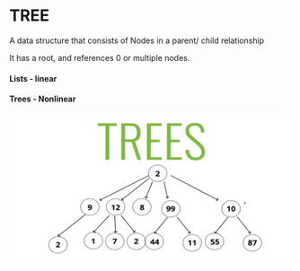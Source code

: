 

# TREE

A data structure that consists of Nodes in a parent/ child relationship

It has a root, and references 0 or multiple nodes.

#### Lists - linear
#### Trees - Nonlinear

![Trees](./Trees.PNG) 
